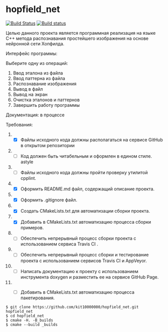 # hopfield_net
[![Build Status](https://travis-ci.org/kit10000000/BSTTree.svg?branch=develop)](https://travis-ci.org/kit10000000/BSTTree)
[![Build status](https://ci.appveyor.com/api/projects/status/sw6yldb4u6fggkf5?svg=true)](https://ci.appveyor.com/project/kit10000000/bsttree)

Целью данного проекта является программная реализация на языке C++ метода распознавания простейшего изображения на основе нейронной сети Хопфилда.

Интерфейс программы:

Выберите одну из операций:
1. Ввод эталона из файла
2. Ввод паттерна из файла
3. Распознавание изображения
4. Вывод в файл
5. Вывод на экран
6. Очистка эталонов и паттернов
7. Завершить работу программы

Документация: в процессе

Требования:
1. - [x] Файлы исходного кода должны располагаться на сервисе GitHub
в открытом репозитории
2. - [ ] Код должен быть читабельным и оформлен в едином стиле.
astyle
3. - [ ] Файлы исходного кода должны пройти проверку утилитой
cpplint.
4. - [x] Оформить README.md файл, содержащий описание проекта.
5. - [x] Оформить .gitignore файл.
6. - [x] Создать CMakeLists.txt для автоматизации сборки проекта.
7. - [x] Добавить в CMakeLists.txt автоматизацию процесса сборки
примеров.
8. - [ ] Обеспечить непрерывный процесс сборки проекта с
использованием сервиса Travis CI .
9. - [ ] Обеспечить непрерывный процесс сборки и тестирование проекта
с использованием сервисов Travis CI и AppVeyor.
10. - [ ] Написать документацию к проекту с использованием инструмента
doxygen и разместить ее на сервисе GitHub Page.
11. - [ ] Добавить в CMakeLists.txt автоматизацию процесса
пакетирования.


```ShellSession
$ git clone https://github.com/kit10000000/hopfield_net.git hopfield_net
$ cd hopfield_net
$ cmake -H. -B_builds 
$ cmake --build _builds 
```
